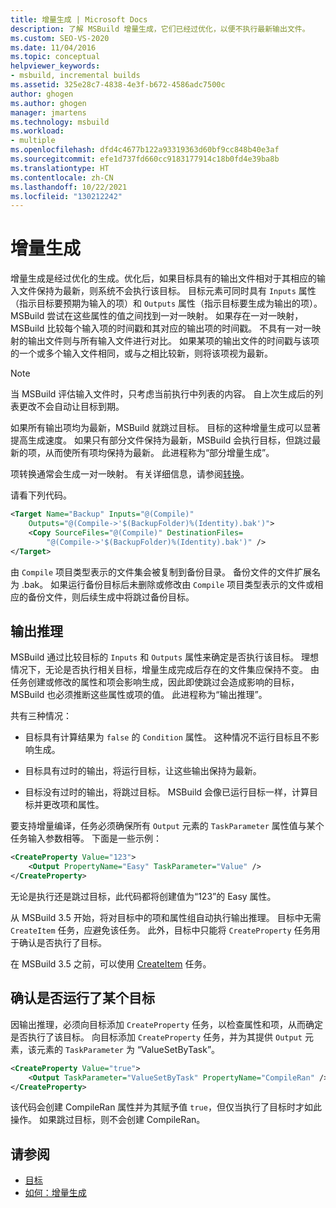 ```yaml
---
title: 增量生成 | Microsoft Docs
description: 了解 MSBuild 增量生成，它们已经过优化，以便不执行最新输出文件。
ms.custom: SEO-VS-2020
ms.date: 11/04/2016
ms.topic: conceptual
helpviewer_keywords:
- msbuild, incremental builds
ms.assetid: 325e28c7-4838-4e3f-b672-4586adc7500c
author: ghogen
ms.author: ghogen
manager: jmartens
ms.technology: msbuild
ms.workload:
- multiple
ms.openlocfilehash: dfd4c4677b122a93319363d60bf9cc848b40e3af
ms.sourcegitcommit: efe1d737fd660cc9183177914c18b0fd4e39ba8b
ms.translationtype: HT
ms.contentlocale: zh-CN
ms.lasthandoff: 10/22/2021
ms.locfileid: "130212242"
---
```

# <a name="incremental-builds"></a>增量生成

增量生成是经过优化的生成。优化后，如果目标具有的输出文件相对于其相应的输入文件保持为最新，则系统不会执行该目标。 目标元素可同时具有 `Inputs` 属性（指示目标要预期为输入的项）和 `Outputs` 属性（指示目标要生成为输出的项）。 MSBuild 尝试在这些属性的值之间找到一对一映射。 如果存在一对一映射，MSBuild 比较每个输入项的时间戳和其对应的输出项的时间戳。 不具有一对一映射的输出文件则与所有输入文件进行对比。 如果某项的输出文件的时间戳与该项的一个或多个输入文件相同，或与之相比较新，则将该项视为最新。

> [!NOTE]
> 当 MSBuild 评估输入文件时，只考虑当前执行中列表的内容。 自上次生成后的列表更改不会自动让目标到期。

如果所有输出项均为最新，MSBuild 就跳过目标。 目标的这种增量生成可以显著提高生成速度。 如果只有部分文件保持为最新，MSBuild 会执行目标，但跳过最新的项，从而使所有项均保持为最新。 此进程称为“部分增量生成”。

项转换通常会生成一对一映射。 有关详细信息，请参阅[转换](../msbuild/msbuild-transforms.md)。

 请看下列代码。

```xml
<Target Name="Backup" Inputs="@(Compile)"
    Outputs="@(Compile->'$(BackupFolder)%(Identity).bak')">
    <Copy SourceFiles="@(Compile)" DestinationFiles=
        "@(Compile->'$(BackupFolder)%(Identity).bak')" />
</Target>
```

由 `Compile` 项目类型表示的文件集会被复制到备份目录。 备份文件的文件扩展名为 .bak。 如果运行备份目标后未删除或修改由 `Compile` 项目类型表示的文件或相应的备份文件，则后续生成中将跳过备份目标。

## <a name="output-inference"></a>输出推理

MSBuild 通过比较目标的 `Inputs` 和 `Outputs` 属性来确定是否执行该目标。 理想情况下，无论是否执行相关目标，增量生成完成后存在的文件集应保持不变。 由任务创建或修改的属性和项会影响生成，因此即使跳过会造成影响的目标，MSBuild 也必须推断这些属性或项的值。 此进程称为“输出推理”。

共有三种情况：

- 目标具有计算结果为 `false` 的 `Condition` 属性。 这种情况不运行目标且不影响生成。

- 目标具有过时的输出，将运行目标，让这些输出保持为最新。

- 目标没有过时的输出，将跳过目标。 MSBuild 会像已运行目标一样，计算目标并更改项和属性。

要支持增量编译，任务必须确保所有 `Output` 元素的 `TaskParameter` 属性值与某个任务输入参数相等。 下面是一些示例：

```xml
<CreateProperty Value="123">
    <Output PropertyName="Easy" TaskParameter="Value" />
</CreateProperty>
```

无论是执行还是跳过目标，此代码都将创建值为“123”的 Easy 属性。

从 MSBuild 3.5 开始，将对目标中的项和属性组自动执行输出推理。 目标中无需 `CreateItem` 任务，应避免该任务。 此外，目标中只能将 `CreateProperty` 任务用于确认是否执行了目标。

在 MSBuild 3.5 之前，可以使用 [CreateItem](../msbuild/createitem-task.md) 任务。

## <a name="determine-whether-a-target-has-been-run"></a>确认是否运行了某个目标

因输出推理，必须向目标添加 `CreateProperty` 任务，以检查属性和项，从而确定是否执行了该目标。 向目标添加 `CreateProperty` 任务，并为其提供 `Output` 元素，该元素的 `TaskParameter` 为 “ValueSetByTask”。

```xml
<CreateProperty Value="true">
    <Output TaskParameter="ValueSetByTask" PropertyName="CompileRan" />
</CreateProperty>
```

该代码会创建 CompileRan 属性并为其赋予值 `true`，但仅当执行了目标时才如此操作。 如果跳过目标，则不会创建 CompileRan。

## <a name="see-also"></a>请参阅

- [目标](../msbuild/msbuild-targets.md)
- [如何：增量生成](../msbuild/how-to-build-incrementally.md)

